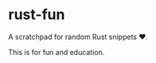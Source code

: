 rust-fun
========

A scratchpad for random Rust snippets :heart:.

This is for fun and education.


